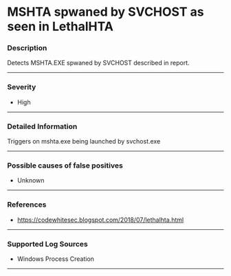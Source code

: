 # MSHTA spwaned by SVCHOST as seen in LethalHTA
### Description

Detects MSHTA.EXE spwaned by SVCHOST described in report.

-------------------
### Severity

- High

-------------------

### Detailed Information

Triggers on mshta.exe being launched by svchost.exe

-------------------

### Possible causes of false positives

- Unknown

-------------------
### References

- https://codewhitesec.blogspot.com/2018/07/lethalhta.html

-------------------
### Supported Log Sources

- Windows Process Creation

-------------------
